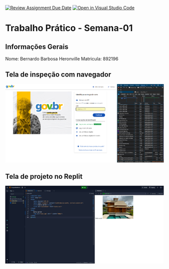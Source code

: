 [![Review Assignment Due Date](https://classroom.github.com/assets/deadline-readme-button-22041afd0340ce965d47ae6ef1cefeee28c7c493a6346c4f15d667ab976d596c.svg)](https://classroom.github.com/a/fWV9gbnp)
[![Open in Visual Studio Code](https://classroom.github.com/assets/open-in-vscode-2e0aaae1b6195c2367325f4f02e2d04e9abb55f0b24a779b69b11b9e10269abc.svg)](https://classroom.github.com/online_ide?assignment_repo_id=18193779&assignment_repo_type=AssignmentRepo)
# Trabalho Prático - Semana-01

## Informações Gerais
Nome: Bernardo Barbosa Heronville 
Matricula: 892196 

## Tela de inspeção com navegador
![alt text](Teladeinspecaocomnavegador.png)

## Tela de projeto no Replit
![alt text](TeladeprojetonoReplit.png)

